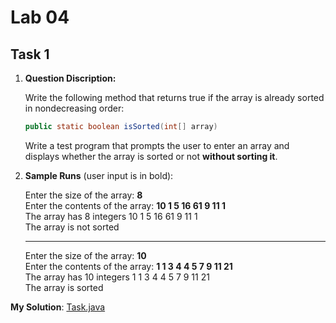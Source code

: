 # Lab 04

## Task 1

1. **Question Discription:**

    Write the following method that returns true if the array is already sorted in nondecreasing order:

    ```java
    public static boolean isSorted(int[] array)
    ```

    Write a test program that prompts the user to enter an array and displays whether the array is sorted or not **without sorting it**.

2. **Sample Runs** (user input is in bold):

    Enter the size of the array: **8**<br>
    Enter the contents of the array: **10 1 5 16 61 9 11 1**<br>
    The array has 8 integers 10 1 5 16 61 9 11 1<br>
    The array is not sorted

    ---
    Enter the size of the array: **10**<br>
    Enter the contents of the array: **1 1 3 4 4 5 7 9 11 21**<br>
    The array has 10 integers 1 1 3 4 4 5 7 9 11 21<br>
    The array is sorted

**My Solution**: [Task.java](Task.java)
